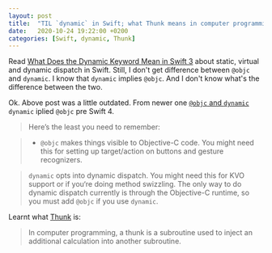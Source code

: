 ```yaml
---
layout: post
title:  "TIL `dynamic` in Swift; what Thunk means in computer programming"
date:   2020-10-24 19:22:00 +0200
categories: [Swift, dynamic, Thunk]
---
```

Read [What Does the Dynamic Keyword Mean in Swift 3](https://cocoacasts.com/what-does-the-dynamic-keyword-mean-in-swift-3) about static, virtual and dynamic dispatch in Swift. Still, I don't get difference between `@objc` and `dynamic`. I know that `dynamic` implies `@objc`. And I don't know what's the difference between the two.

Ok. Above post was a little outdated. From newer one [`@objc` and `dynamic`](https://swiftunboxed.com/interop/objc-dynamic/) `dynamic` iplied `@objc` pre Swift 4. 

> Here’s the least you need to remember:

> * `@objc` makes things visible to Objective-C code. You might need this for setting up target/action on buttons and gesture recognizers.

> `dynamic` opts into dynamic dispatch. You might need this for KVO support or if you‘re doing method swizzling.
The only way to do dynamic dispatch currently is through the Objective-C runtime, so you must add `@objc` if you use `dynamic`.

Learnt what [Thunk](https://en.wikipedia.org/wiki/Thunk) is:

> In computer programming, a thunk is a subroutine used to inject an additional calculation into another subroutine.
